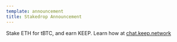```yaml
---
template: announcement
title: Stakedrop Announcement
---
```

Stake ETH for tBTC, and earn KEEP. Learn how at [chat.keep.network](https://chat.keep.network)
